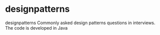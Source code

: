 # designpatterns
designpatterns
Commonly asked design patterns questions in interviews.
The code is developed in Java
